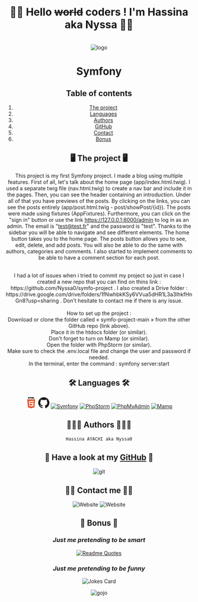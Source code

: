 <div align="center">

# 👋🏼 Hello ~~world~~ coders ! I'm Hassina aka Nyssa 👋🏼
<br />
<center></center>
<img alt="logo" src="https://static.wixstatic.com/media/51e30d_d51e9a7675b14fec9050c17c133eb4e4~mv2.gif" width="300px" />

# Symfony

## Table of contents
1. [The project](#-the-project-)
2. [Languages](#-languages-)
3. [Authors](#-authors-)
4. [GitHub](#-have-a-look-at-my-github-)
5. [Contact](#-contact-me-)
6. [Bonus](#-bonus-)
 
## 🖥 The project 🖥
This project is my first Symfony project. I made a blog using multiple features. First of all, let's talk about the home page (app/index.html.twig). I used a separate twig file (nav.html.twig) to create a nav bar and include it in the pages. Then, you can see the header containing an introduction. Under all of that you have previews of the posts. By clicking on the links, you can see the posts entirely (app/post.html.twig - post/showPost/{id}). The posts were made using fixtures (AppFixtures). Furthermore, you can click on the "sign in" button or use the link https://127.0.0.1:8000/admin to log in as an admin. The email is "test@test.fr" and the password is "test". Thanks to the sidebar you will be able to navigate and see different elements. The home button takes you to the home page. The posts button allows you to see, edit, delete, and add posts. You will also be able to do the same with authors, categories and comments. I also started to implement comments to be able to have a comment section for each post. 

<br />
I had a lot of issues when i tried to commit my project so just in case I created a new repo that you can find on thins link : https://github.com/Nyssa0/symfo-project . I also created a Drive folder : https://drive.google.com/drive/folders/1fNwhbkKSy6VVua5dHR1L3a3lhkfHnGn8?usp=sharing . Don't hesitate to contact me if there is any issue. 

<br />

<br />
How to set up the project : <br />
Download or clone the folder called « symfo-project-main » from the other GitHub repo (link above).<br />
Place it in the htdocs folder (or similar).<br />
Don't forget to turn on Mamp (or similar).<br />
Open the folder with PhpStorm (or similar).<br />
Make sure to check the .env.local file and change the user and password if needed.<br />
In the terminal, enter the command : symfony server:start<br />

## 🛠 Languages 🛠

[<img alt="HTML5" width="30px" src="https://raw.githubusercontent.com/github/explore/80688e429a7d4ef2fca1e82350fe8e3517d3494d/topics/html/html.png" />][webdevplaylist]
[<img alt="GitHub" width="30px" src="https://raw.githubusercontent.com/github/explore/78df643247d429f6cc873026c0622819ad797942/topics/github/github.png" />][webdevplaylist]
[<img alt="Symfony" width="30px" src="https://www.a5sys.com/wp-content/uploads/2021/10/symfony_logo_vertical.png" />][webdevplaylist]
[<img alt="PhpStorm" width="30px" src="https://upload.wikimedia.org/wikipedia/commons/thumb/c/c9/PhpStorm_Icon.svg/1200px-PhpStorm_Icon.svg.png" />][webdevplaylist]
[<img alt="PhpMyAdmin" width="30px" src="https://www.tuto-synology.fr/wp-content/uploads/2014/03/logo-phpmyadmin-1024x538.png" />][webdevplaylist]
[<img alt="Mamp" width="30px" src="https://www.mamp.info/images/icons/mamp-pro.png" />][webdevplaylist]

## 👩🏻‍💻 Authors 🧑🏻‍💻
```
Hassina AYACHI aka Nyssa0
```

## 👀 Have a look at my [GitHub][GitHub] 👀
<img alt="git" src="https://media3.giphy.com/media/487L0pNZKONFN01oHO/giphy.gif?cid=790b7611243e5aec32fb90d5f0413a6f1f5685fcdbf9dbaf&rid=giphy.gif&ct=g" width="200px"/>

## 🤙🏼 Contact me 🤙🏼

![Website](https://img.shields.io/website?logo=web&style=for-the-badge&up_color=black&up_message=Portfolio&url=https%3A%2F%2Fhassinaayachi.wixsite.com%2Fportfolio)
![Website](https://img.shields.io/website?color=%230A66C2&label=Linkedin&logo=Linkedin&logoColor=%230A66C2&style=for-the-badge&up_message=Click&url=https%3A%2F%2Fwww.linkedin.com%2Fin%2Fhassina-ayachi-2468991ab%2F)
  
## 💎 Bonus 💎

### _Just me pretending to be smart_ ###
[![Readme Quotes](https://quotes-github-readme.vercel.app/api?type=horizontal)](https://github.com/piyushsuthar/github-readme-quotes)

### _Just me pretending to be funny_ ###

![Jokes Card](https://readme-jokes.vercel.app/api?bgColor=%23212529&textColor=%23ffddd2&qColor=%23FE4676&aColor=%23F3A628&borderColor=%23000&codeColor=%23f9c74f)

<img alt="gojo" src="https://c.tenor.com/H-NXH7iOy_gAAAAC/gojo-satoru-jujutsu-kaisen.gif" width="200px"/>

[portfolio]: https://hassinaayachi.wixsite.com/portfolio
[GitHub]: https://github.com/Nyssa0
[linkedin]: https://www.linkedin.com/in/hassina-ayachi-2468991ab/
[webdevplaylist]: https://www.youtube.com/playlist?list=PLkwxH9e_vrAJ0WbEsFA9W3I1W-g_BTsbt
[jsplaylist]: https://www.youtube.com/playlist?list=PLkwxH9e_vrALRJKu7wfXby3MKeflhTu6B
[cssplaylist]: https://www.youtube.com/playlist?list=PLkwxH9e_vrALSdvZuEh6gqQdmDoDIoqz4

</div>
